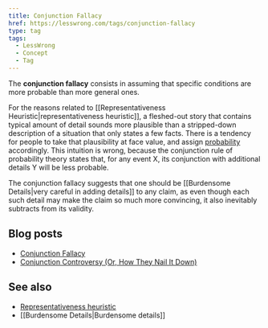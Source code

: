 ```yaml
---
title: Conjunction Fallacy
href: https://lesswrong.com/tags/conjunction-fallacy
type: tag
tags:
  - LessWrong
  - Concept
  - Tag
---
```


The **conjunction fallacy** consists in assuming that specific conditions are more probable than more general ones.

For the reasons related to [[Representativeness Heuristic|representativeness heuristic]], a fleshed-out story that contains typical amount of detail sounds more plausible than a stripped-down description of a situation that only states a few facts. There is a tendency for people to take that plausibility at face value, and assign [probability](https://wiki.lesswrong.com/wiki/probability) accordingly. This intuition is wrong, because the conjunction rule of probability theory states that, for any event X, its conjunction with additional details Y will be less probable.

The conjunction fallacy suggests that one should be [[Burdensome Details|very careful in adding details]] to any claim, as even though each such detail may make the claim so much more convincing, it also inevitably subtracts from its validity.

Blog posts
----------

*   [Conjunction Fallacy](http://lesswrong.com/lw/ji/conjunction_fallacy/)
*   [Conjunction Controversy (Or, How They Nail It Down)](http://lesswrong.com/lw/jj/conjunction_controversy_or_how_they_nail_it_down/)

See also
--------

*   [Representativeness heuristic](https://www.lesswrong.com/tag/representativeness-heuristic)
*   [[Burdensome Details|Burdensome details]]